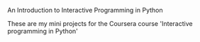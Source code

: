 
An Introduction to Interactive Programming in Python

These are my mini projects for the Coursera course 'Interactive programming in Python'


